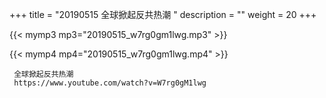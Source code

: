 +++
title = "20190515  全球掀起反共热潮 "
description = ""
weight = 20
+++

{{< mymp3 mp3="20190515_w7rg0gm1lwg.mp3" >}}

{{< mymp4 mp4="20190515_w7rg0gm1lwg.mp4" >}}

     全球掀起反共热潮 
     https://www.youtube.com/watch?v=W7rg0gM1lwg 
     
